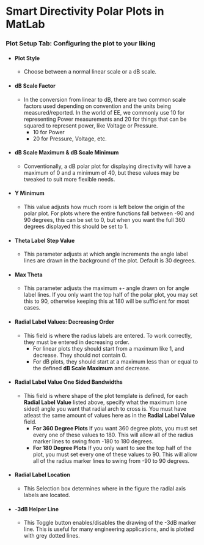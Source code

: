 # **Smart Directivity Polar Plots in MatLab**

### **Plot Setup Tab: Configuring the plot to your liking** 
- #### **Plot Style**
	- Choose between a normal linear scale or a dB scale.
- #### **dB Scale Factor**
	- In the conversion from linear to dB, there are two common scale factors used depending on convention and the units being measured/reported. In the world of EE, we commonly use 10 for representing Power measurements and 20 for things that can be squared to represent power, like Voltage or Pressure.
		- 10 for Power
		- 20 for Pressure, Voltage, etc.
- #### **dB Scale Maximum & dB Scale Minimum**
	- Conventionally, a dB polar plot for displaying directivity will have a maximum of 0 and a minimum of 40, but these values may be tweaked to suit more flexible needs.

- #### **Y Minimum**
	- This value adjusts how much room is left below the origin of the polar plot. For plots where the entire functions fall between -90 and 90 degrees, this can be set to 0, but when you want the full 360 degrees displayed this should be set to 1.

- #### **Theta Label Step Value**
	- This parameter adjusts at which angle increments the angle label lines are drawn in the background of the plot. Default is 30 degrees.

- #### **Max Theta**
	- This parameter adjusts the maximum +- angle drawn on for angle label lines. If you only want the top half of the polar plot, you may set this to 90, otherwise keeping this at 180 will be sufficient for most cases.

- #### **Radial Label Values: Decreasing Order**
	- This field is where the radius labels are entered. To work correctly, they must be entered in decreasing order. 
		- For linear plots they should start from a maximum like 1, and decrease. They should not contain 0.
		- For dB plots, they should start at a maximum less than or equal to the defined **dB Scale Maximum** and decrease.

- #### **Radial Label Value One Sided Bandwidths**
	- This field is where shape of the plot template is defined, for each **Radial Label Value** listed above, specify what the maximum (one sided) angle you want that radial arch to cross is. You must have atleast the same amount of values here as in the **Radial Label Value** field.
		- **For 360 Degree Plots** If you want 360 degree plots, you must set every one of these values to 180. This will allow all of the radius marker lines to swing from -180 to 180 degrees.
		- **For 180 Degree Plots** If you only want to see the top half of the plot, you must set every one of these values to 90. This will allow all of the radius marker lines to swing from -90 to 90 degrees.

- #### **Radial Label Location**
	- This Selection box determines where in the figure the radial axis labels are located.

- #### **-3dB Helper Line**
	- This Toggle button enables/disables the drawing of the -3dB marker line. This is useful for many engineering applications, and is plotted with grey dotted lines.
